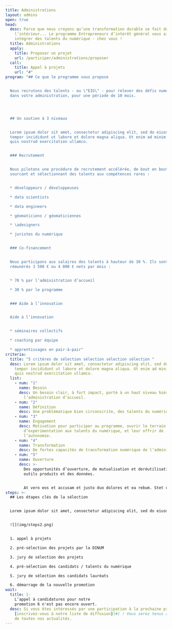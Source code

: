 ```yaml
---
title: Administrations
layout: admins
open: true
head:
  desc: Parce que nous croyons qu’une transformation durable se fait de
    l’intérieur... Le programme Entrepreneurs d’intérêt général vous aide à
    intégrer des talents du numérique - chez vous !
  title: Administrations
  apply:
    title: Proposer un projet
    url: /participer/administrations/proposer
  call:
    title: Appel à projets
    url: "#"
program: "## Ce que le programme vous propose


  Nous recrutons des talents - ou \"EIG\" - pour relever des défis numériques
  dans votre administration, pour une période de 10 mois.




  ## Un soutien à 3 niveaux


  Lorem ipsum dolor sit amet, consectetur adipiscing elit, sed do eiusmod
  tempor incididunt ut labore et dolore magna aliqua. Ut enim ad minim veniam,
  quis nostrud exercitation ullamco.


  ### Recrutement


  Nous pilotons une procédure de recrutement accélérée, de bout en bout, en
  sourcant et sélectionnant des talents aux compétences rares :


  * développeurs / développeuses

  * data scientists

  * data engineers

  * géomaticiens / géomaticiennes

  * \adesigners

  * juristes du numérique


  ### Co-financement


  Nous participons aux salaires des talents à hauteur de 30 %. Ils sont
  rémunérés 3 500 € ou 4 000 € nets par mois :


  * 70 % par l’administration d’accueil

  * 30 % par le programme


  ### Aide à l’innovation


  Aide à l’innovation


  * séminaires collectifs

  * coaching par équipe

  * apprentissages en pair-à-pair"
criteria:
  title: "5 critères de sélection sélection sélection sélection "
  desc: Lorem ipsum dolor sit amet, consectetur adipiscing elit, sed do eiusmod
    tempor incididunt ut labore et dolore magna aliqua. Ut enim ad minim veniam,
    quis nostrud exercitation ullamco.
  list:
    - num: "1"
      name: Besoin
      desc: Un besoin clair, à fort impact, porté à un haut niveau hiérarchique par
        l’administration d’accueil.
    - num: "2"
      name: Définition
      desc: Une problématique bien circonscrite, des talents du numérique cohérents.
    - num: "3"
      name: Engagement
      desc: Motivation pour participer au programme, ouvrir le terrain
        d’expérimentation aux talents du numérique, et leur offrir de
        l’autonomie.
    - num: "4"
      name: Transformation
      desc: De fortes capacités de transformation numérique de l’administration.
    - num: "5"
      name: Ouverture
      desc: >-
        Des opportunités d’ouverture, de mutualisation et deréutilisation des
        outils produits et des données.


        At vero eos et accusam et justo duo dolores et ea rebum. Stet clita kasd gubergren, no sea takimata sanctus est Lorem ipsum dolor sit amet.
steps: >-
  ## Les étapes clés de la sélection


  Lorem ipsum dolor sit amet, consectetur adipiscing elit, sed do eiusmod tempor incididunt ut labore et dolore magna aliqua. Ut enim ad minim veniam, quis nostrud exercitation ullamco :


  ![](img/steps2.png)


  1. appel à projets

  2. pré-sélection des projets par la DINUM

  3. jury de sélection des projets

  4. pré-sélection des candidats / talents du numérique

  5. jury de sélection des candidats lauréats

  6. démarrage de la nouvelle promotion
wait:
  title: |-
    L’appel à candidatures pour notre
    promotion 6 n'est pas encore ouvert.
  desc: Si vous êtes intéressés par une participation à la prochaine promotion,
    [inscrivez-vous à notre liste de diffusion](#) ! Vous serez tenus au courant
    de toutes nos actualités.
---
```

